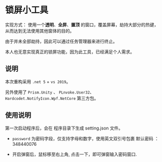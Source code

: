 # 锁屏小工具

实现方式： 使用一个**透明**、**全屏**、**置顶** 的窗口，覆盖屏幕，劫持大部分的热键，从而达到无法使用其他窗体的目的。

由于并未全部劫持，因此可以通过任务管理器来进行终止。

本人也无意实现真正的锁屏功能，因为此工具，已经满足个人需求。

## 说明

本次重构采用 `.net 5` + `vs 2019`。

另外使用了 `Prism.Unity` 、 `PLnvoke.User32`、`Hardcodet.NotifyIcon.Wpf.NetCore` 第三方包。

## 使用说明

第一次启动程序后，会在 程序目录下生成 setting.json 文件。

*  `password` 为密码字段，仅支持字母和数字，使用英文双引号包裹 默认密码 ： 348440076

*  开启弹窗后，鼠标移至右上角, 点击一下，即可弹窗输入密码窗口.
